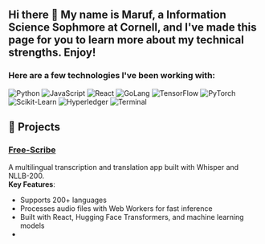 ## Hi there 👋 My name is Maruf, a Information Science Sophmore at Cornell, and I've made this page for you to learn more about my technical strengths. Enjoy!
### Here are a few technologies I've been working with:
![Python](https://img.shields.io/badge/-Python-3776AB?style=for-the-badge&logo=python&logoColor=white)
![JavaScript](https://img.shields.io/badge/-JavaScript-F7DF1E?style=for-the-badge&logo=javascript&logoColor=black)
![React](https://img.shields.io/badge/-React.js-61DAFB?style=for-the-badge&logo=react&logoColor=black)
![GoLang](https://img.shields.io/badge/-GoLang-00ADD8?style=for-the-badge&logo=go&logoColor=white)
![TensorFlow](https://img.shields.io/badge/-TensorFlow-FF6F00?style=for-the-badge&logo=tensorflow&logoColor=white)
![PyTorch](https://img.shields.io/badge/-PyTorch-EE4C2C?style=for-the-badge&logo=pytorch&logoColor=white)
![Scikit-Learn](https://img.shields.io/badge/-Scikit_Learn-F7931E?style=for-the-badge&logo=scikit-learn&logoColor=white)
![Hyperledger](https://img.shields.io/badge/-Hyperledger-2DABB1?style=for-the-badge&logo=hyperledger&logoColor=white)
![Terminal](https://img.shields.io/badge/-Terminal-black?style=for-the-badge&logo=gnubash&logoColor=white)

## 🧠 Projects

### [Free-Scribe](https://github.com/marnan4/free-scribe)
A multilingual transcription and translation app built with Whisper and NLLB-200.  
**Key Features**:
- Supports 200+ languages  
- Processes audio files with Web Workers for fast inference  
- Built with React, Hugging Face Transformers, and machine learning models
- 
